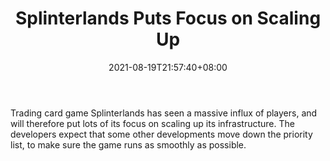 ﻿---
title: "Splinterlands Puts Focus on Scaling Up"
date: 2021-08-19T21:57:40+08:00
lastmod: 2021-08-19T16:45:40+08:00
draft: false
authors: ["Ely"]
description: "Trading card game Splinterlands has seen a massive influx of players, and will therefore put lots of its focus on scaling up its infrastructure. The developers expect that some other developments move down the priority list, to make sure the game runs as smoothly as possible."
featuredImage: "splinterlands-puts-focus-on-scaling-up.png"
tags: ["Virtual World","Play to Earn"]
categories: ["news"]
news: ["Virtual World"]
weight: 
lightgallery: true
pinned: false
recommend: false
recommend1: false
---

Trading card game Splinterlands has seen a massive influx of players, and will therefore put lots of its focus on scaling up its infrastructure. The developers expect that some other developments move down the priority list, to make sure the game runs as smoothly as possible.

<!--more-->

